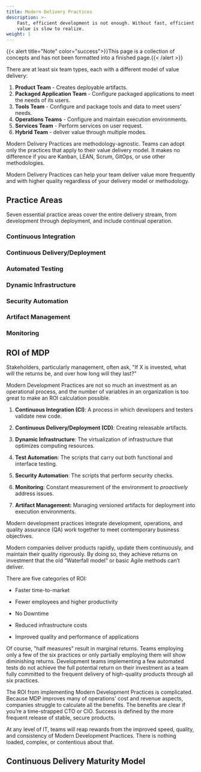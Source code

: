 ```yaml
---
title: Modern Delivery Practices
description: >-
    Fast, efficient development is not enough. Without fast, efficient delivery, 
    value is slow to realize.
weight: 1
---
```


{{< alert title="Note" color="success">}}This page is a collection of concepts and has not been formatted into a finished page.{{< /alert >}}

There are at least six team types, each with a different model of value delivery:

1. **Product Team** - Creates deployable artifacts.
1. **Packaged Application Team** - Configure packaged applications to meet the needs of its users.
1. **Tools Team** - Configure and package tools and data to meet users' needs.
1. **Operations Teams** - Configure and maintain execution environments.
1. **Services Team** - Perform services on user request.
1. **Hybrid Team** - deliver value through multiple modes.

Modern Delivery Practices are methodology-agnostic. Teams can adopt only the practices that apply to their value delivery model. It makes no difference if you are Kanban, LEAN, Scrum, GitOps, or use other methodologies. 

Modern Delivery Practices can help your team deliver value more frequently and with higher quality regardless of your delivery model or methodology.

## Practice Areas

Seven essential practice areas cover the entire delivery stream, from development through deployment, and include continual operation.

### Continuous Integration

### Continuous Delivery/Deployment

### Automated Testing

### Dynamic Infrastructure

### Security Automation

### Artifact Management

### Monitoring

## ROI of MDP

Stakeholders, particularly management, often ask, "If X is invested, what will the returns be, and over how long will they last?"

Modern Development Practices are not so much an investment as an operational process, and the number of variables in an organization is too great to make an ROI calculation possible.

1. **Continuous Integration (CI)**: A process in which developers and testers validate new code.

2. **Continuous Delivery/Deployment (CD)**: Creating releasable artifacts.

3. **Dynamic Infrastructure**: The virtualization of infrastructure that optimizes computing resources.

4. **Test Automation**: The scripts that carry out both functional and interface testing.

5. **Security Automation**: The scripts that perform security checks.

6. **Monitoring**: Constant measurement of the environment to *proactively* address issues.

7. **Artifact Management:** Managing versioned artifacts for deployment into execution environments.

Modern development practices integrate development, operations, and quality assurance (QA) work together to meet contemporary business objectives.

Modern companies deliver products rapidly, update them continuously, and maintain their quality rigorously. By doing so, they achieve returns on investment that the old “Waterfall model” or basic Agile methods can’t deliver. 

 There are five categories of ROI:

* Faster time-to-market

* Fewer employees and higher productivity

* No Downtime

* Reduced infrastructure costs

* Improved quality and performance of applications

Of course, "half measures" result in marginal returns. Teams employing only a few of the six practices or only partially employing them will show diminishing returns. Development teams implementing a few automated tests do not achieve the full potential return on their investment as a team fully committed to the frequent delivery of high-quality products through all six practices.

The ROI from implementing Modern Development Practices is complicated. Because MDP improves many of operations' cost and revenue aspects, companies struggle to calculate all the benefits. The benefits are clear if you’re a time-strapped CTO or CIO. Success is defined by the more frequent release of stable, secure products.

At any level of IT, teams will reap rewards from the improved speed, quality, and consistency of Modern Development Practices. There is nothing loaded, complex, or contentious about that.

## Continuous Delivery Maturity Model

